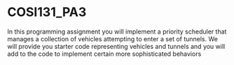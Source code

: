# COSI131_PA3
In this programming assignment you will implement a priority scheduler that manages a collection of vehicles attempting to enter a set of tunnels. We will provide you starter code representing vehicles and tunnels and you will add to the code to implement certain more sophisticated behaviors
